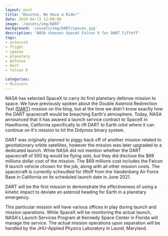 ```yaml
---
layout: post
title: "Houston, We Have a Ride!"
date: 2019-04-11 12:00:00
image: '/assets/img/DART'
background: '/assets/img/DART/spacex.jpg'
description: 'NASA chooses SpaceX Falcon 9 for DART liftoff'
tags:
- asteroid
- flight
- spacex
- planetary
- defense
- dart
- falcon 9

categories:
- Missions
---
```


NASA has selected SpaceX to carry its first planetary defense mission to space. We have previously spoken about the Double Asteroid Redirection Test <a href="https://spacewired.github.io/dart-mission/">(DART)</a> mission on the blog, but at the time we didn't know exactly how the DART spacecraft would be breaching Earth's atmosphere. Today, NASA announced that it has awared a launch service contract to SpaceX in Hawthorne, California specifically to lift DART to Earth orbit where it can continue on it's mission to hit the Didymos binary system. 

DART was originally planned to piggy back off of another mission related to geostationary orbite satellites, however the mission was later upgraded to a dedicated launch. While NASA did not mention whether the DART spacecraft of 500 kg would be flying solo, but they did disclose the $69 millions dollar cost of the mission. The $69 millions cost includes the Falcon 9 launch vehicle chosen for the job, along with all other mission costs. The spacecraft is currently scheudled for liftoff from the Vandenberg Air Force Base in California on its scheduled launch date in June 2021.

DART will be the first mission to demonstrate the effectiveness of using a kinetic impact to deviate an asteroid heading for Earth in a planetary emergency. 

This particular mission will have various offices in play during launch and mission operations. While SpaceX will be monitoring the actual launch, NASA's Launch Services Program at Kennedy Space Center in Florida will manage the service. The actual mission operations upon separation will be handled by the JHU-Applied Physics Laboratory in Laurel, Maryland.
